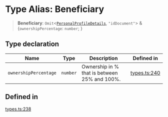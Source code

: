 # Type Alias: Beneficiary

> **Beneficiary**: `Omit`\<[`PersonalProfileDetails`](/docs/packages/sdk/interfaces/PersonalProfileDetails.md), `"idDocument"`\> & \{`ownershipPercentage`: `number`; \}

## Type declaration

| Name | Type | Description | Defined in |
| ------ | ------ | ------ | ------ |
| `ownershipPercentage` | `number` | Ownership in % that is between 25% and 100%. | [types.ts:240](https://github.com/monerium/js-monorepo/blob/main/packages/sdk/src/types.ts#L240) |

## Defined in

[types.ts:238](https://github.com/monerium/js-monorepo/blob/main/packages/sdk/src/types.ts#L238)
